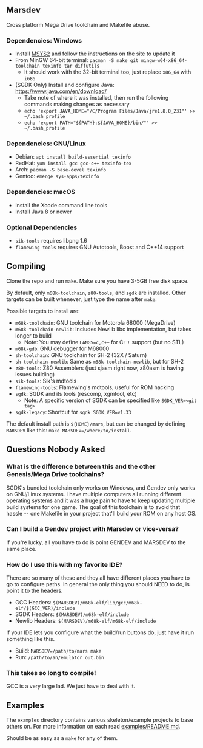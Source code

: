 ## Marsdev

Cross platform Mega Drive toolchain and Makefile abuse.


### Dependencies: Windows
 
 * Install [MSYS2](http://www.msys2.org/) and follow the instructions on the site to update it
 * From MinGW 64-bit terminal: `pacman -S make git mingw-w64-x86_64-toolchain texinfo tar diffutils`
   * It should work with the 32-bit terminal too, just replace `x86_64` with `i686`
 * (SGDK Only) Install and configure Java: https://www.java.com/en/download/
   * Take note of where it was installed, then run the following commands making changes as necessary
   * `echo 'export JAVA_HOME="/C/Program Files/Java/jre1.8.0_231"' >> ~/.bash_profile`
   * `echo 'export PATH="${PATH}:${JAVA_HOME}/bin/"' >> ~/.bash_profile`


### Dependencies: GNU/Linux

 * Debian: `apt install build-essential texinfo`
 * RedHat: `yum install gcc gcc-c++ texinfo-tex`
 * Arch: `pacman -S base-devel texinfo`
 * Gentoo: `emerge sys-apps/texinfo`


### Dependencies: macOS

 * Install the Xcode command line tools
 * Install Java 8 or newer


### Optional Dependencies

 * `sik-tools` requires libpng 1.6
 * `flamewing-tools` requires GNU Autotools, Boost and C++14 support


## Compiling

Clone the repo and run `make`. Make sure you have 3-5GB free disk space.

By default, only `m68k-toolchain`, `z80-tools`, and `sgdk` are installed.
Other targets can be built whenever, just type the name after `make`.

Possible targets to install are:
 * `m68k-toolchain`: GNU toolchain for Motorola 68000 (MegaDrive)
 * `m68k-toolchain-newlib`: Includes Newlib libc implementation, but takes longer to build
   * Note: You may define `LANGS=c,c++` for C++ support (but no STL)
 * `m68k-gdb`: GNU debugger for M68000
 * `sh-toolchain`: GNU toolchain for SH-2 (32X / Saturn)
 * `sh-toolchain-newlib`: Same as `m68k-toolchain-newlib`, but for SH-2
 * `z80-tools`: Z80 Assemblers (just sjasm right now, z80asm is having issues building)
 * `sik-tools`: Sik's mdtools
 * `flamewing-tools`: Flamewing's mdtools, useful for ROM hacking
 * `sgdk`: SGDK and its tools (rescomp, xgmtool, etc)
   * Note: A specific version of SGDK can be specified like `SGDK_VER=<git tag>`
 * `sgdk-legacy`: Shortcut for `sgdk SGDK_VER=v1.33`

The default install path is `${HOME}/mars`, but can be changed by defining `MARSDEV`
like this: `make MARSDEV=/where/to/install`.


## Questions Nobody Asked

### What is the difference between this and the other Genesis/Mega Drive toolchains?

SGDK's bundled toolchain only works on Windows, and Gendev only works on GNU/Linux systems.
I have multiple computers all running different operating systems and it was a huge pain to have
to keep updating multiple build systems for one game. The goal of this toolchain is to avoid
that hassle -- one Makefile in your project that'll build your ROM on any host OS.


### Can I build a Gendev project with Marsdev or vice-versa?

If you're lucky, all you have to do is point GENDEV and MARSDEV to the same place.


### How do I use this with my favorite IDE?

There are so many of these and they all have different places you have to go to configure paths.
In general the only thing you should NEED to do, is point it to the headers.

 * GCC Headers: `$(MARSDEV)/m68k-elf/lib/gcc/m68k-elf/$(GCC_VER)/include`
 * SGDK Headers: `$(MARSDEV)/m68k-elf/include`
 * Newlib Headers: `$(MARSDEV)/m68k-elf/m68k-elf/include`
 
If your IDE lets you configure what the build/run buttons do, just have it run something like this.

 * Build: `MARSDEV=/path/to/mars make`
 * Run: `/path/to/an/emulator out.bin`


### This takes so long to compile!

GCC is a very large lad. We just have to deal with it.


## Examples

The `examples` directory contains various skeleton/example projects to base others on.
For more information on each read [examples/README.md](examples/README.md).

Should be as easy as a `make` for any of them.
